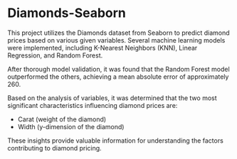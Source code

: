 <body>
    <div class="container">
        <h1>Diamonds-Seaborn</h1>
        <p>This project utilizes the Diamonds dataset from Seaborn to predict diamond prices based on various given variables. Several machine learning models were implemented, including K-Nearest Neighbors (KNN), Linear Regression, and Random Forest.</p>
        <p>After thorough model validation, it was found that the Random Forest model outperformed the others, achieving a mean absolute error of approximately 260.</p>
        <p>Based on the analysis of variables, it was determined that the two most significant characteristics influencing diamond prices are:</p>
        <ul>
            <li>Carat (weight of the diamond)</li>
            <li>Width (y-dimension of the diamond)</li>
        </ul>
        <p>These insights provide valuable information for understanding the factors contributing to diamond pricing.</p>
    </div>
</body>
</html>
